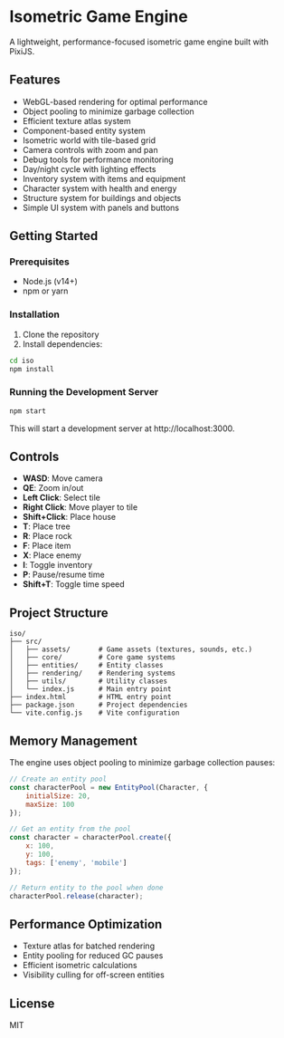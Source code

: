 # Isometric Game Engine

A lightweight, performance-focused isometric game engine built with PixiJS.

## Features

- WebGL-based rendering for optimal performance
- Object pooling to minimize garbage collection
- Efficient texture atlas system
- Component-based entity system
- Isometric world with tile-based grid
- Camera controls with zoom and pan
- Debug tools for performance monitoring
- Day/night cycle with lighting effects
- Inventory system with items and equipment
- Character system with health and energy
- Structure system for buildings and objects
- Simple UI system with panels and buttons

## Getting Started

### Prerequisites

- Node.js (v14+)
- npm or yarn

### Installation

1. Clone the repository
2. Install dependencies:

```bash
cd iso
npm install
```

### Running the Development Server

```bash
npm start
```

This will start a development server at http://localhost:3000.

## Controls

- **WASD**: Move camera
- **QE**: Zoom in/out
- **Left Click**: Select tile
- **Right Click**: Move player to tile
- **Shift+Click**: Place house
- **T**: Place tree
- **R**: Place rock
- **F**: Place item
- **X**: Place enemy
- **I**: Toggle inventory
- **P**: Pause/resume time
- **Shift+T**: Toggle time speed

## Project Structure

```
iso/
├── src/
│   ├── assets/       # Game assets (textures, sounds, etc.)
│   ├── core/         # Core game systems
│   ├── entities/     # Entity classes
│   ├── rendering/    # Rendering systems
│   ├── utils/        # Utility classes
│   └── index.js      # Main entry point
├── index.html        # HTML entry point
├── package.json      # Project dependencies
└── vite.config.js    # Vite configuration
```

## Memory Management

The engine uses object pooling to minimize garbage collection pauses:

```javascript
// Create an entity pool
const characterPool = new EntityPool(Character, {
    initialSize: 20,
    maxSize: 100
});

// Get an entity from the pool
const character = characterPool.create({
    x: 100,
    y: 100,
    tags: ['enemy', 'mobile']
});

// Return entity to the pool when done
characterPool.release(character);
```

## Performance Optimization

- Texture atlas for batched rendering
- Entity pooling for reduced GC pauses
- Efficient isometric calculations
- Visibility culling for off-screen entities


## License

MIT
